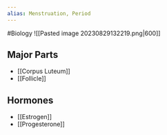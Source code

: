 ```yaml
---
alias: Menstruation, Period
---
```

#Biology 
![[Pasted image 20230829132219.png|600]]
## Major Parts
* [[Corpus Luteum]] 
* [[Follicle]]
## Hormones
* [[Estrogen]]
* [[Progesterone]] 